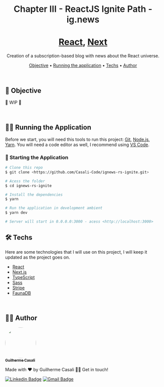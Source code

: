 <h1
  style="
    font-weight: 600;
    "
  align="center"
>
  Chapter III - ReactJS Ignite Path - ig.news
</h1>

<h1 align="center">
    <a href="https://pt-br.reactjs.org/">React</a>, <a href="https://nextjs.org/">Next</a>
</h1>

<p align="center">Creation of a subscription-based blog with news about the React universe.</p>

<p align="center">
 <a href="#objective">Objective</a> •
 <a href="#rapp">Running the application</a> •
 <a href="#techs">Techs</a> •
 <a href="#author">Author</a>
</p>

<br>

<h2 id="objective"> 🎯 Objective </h2>

🚧 WIP 🚧

<br>

<h2 id="rapp"> 🐱‍💻 Running the Application </h2>

Before we start, you will need this tools to run this project:
[Git](https://git-scm.com), [Node.js](https://nodejs.org/en/), [Yarn](https://yarnpkg.com).
You will need a code editor as well, I recommend using [VS Code](https://code.visualstudio.com/).

### 🎲 Starting the Application

```bash
# Clone this repo
$ git clone <https://github.com/Casali-Code/ignews-rs-ignite.git>

# Acess the folder
$ cd ignews-rs-ignite

# Install the dependencies
$ yarn

# Run the application in development ambient
$ yarn dev

# Server will start in 0.0.0.0:3000 - acess <http://localhost:3000>
```

<h2 id="techs"> 🛠️ Techs </h2>

Here are some technologies that I will use on this project, I will keep it updated as the project goes on.

- [React](https://pt-br.reactjs.org/)
- [Next.js](https://nextjs.org/)
- [TypeScript](https://www.typescriptlang.org/)
- [Sass](https://sass-lang.com/)
- [Stripe](https://stripe.com/)
- [FaunaDB](https://fauna.com/)

<br>

<h2 id="author"> 🙋‍♂️ Author </h2>

<a href="https://github.com/Casali-Code">
 <img style="border-radius: 50%;" src="https://avatars.githubusercontent.com/u/58091177?v=4" width="100px;" alt=""/>
 <br />
 <sub margin="0 auto"><b>Guilherme Casali</b></sub></a>

Made with ❤️ by Guilherme Casali 👋🏽 Get in touch!

[![Linkedin Badge](https://img.shields.io/badge/-Guilherme-blue?style=flat-square&logo=Linkedin&logoColor=white&link=http://linkedin.com/in/guilhermecasali/)](https://www.linkedin.com/in/guilhermecasali/)
[![Gmail Badge](https://img.shields.io/badge/-guilhermecasali.dev@gmail.com-c14438?style=flat-square&logo=Gmail&logoColor=white&link=mailto:guilhermecasali.dev@gmail.com)](mailto:guilhermecasali.dev@gmail.com)

